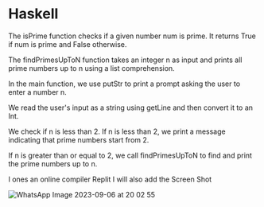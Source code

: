 # Haskell

The isPrime function checks if a given number num is prime. 
It returns True if num is prime and False otherwise.

The findPrimesUpToN function takes an integer n as input and 
prints all prime numbers up to n using a list comprehension.

In the main function, we use putStr to print a prompt asking the user to enter a number n.

We read the user's input as a string using getLine and then convert it to an Int.

We check if n is less than 2. If n is less than 2, we print a message 
indicating that prime numbers start from 2.

If n is greater than or equal to 2, we call findPrimesUpToN to find and print the prime numbers up to n.

I ones an online compiler Replit 
I will also add the Screen Shot

![WhatsApp Image 2023-09-06 at 20 02 55](https://github.com/Adi7hyanSnair/amfoss-tasks/assets/143208653/e9cb3c73-0712-4120-b1eb-065cda558de4)
